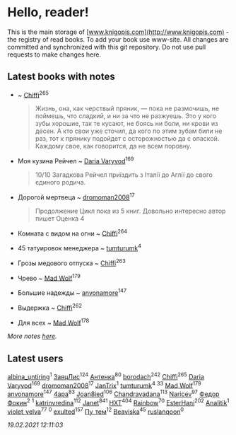 # Hello, reader!
This is the main storage of [www.knigopis.com](http://www.knigopis.com) - the registry of read books.
To add your book use www-site. All changes are committed and synchronized with this git repository.
Do not use pull requests to make changes here.


## Latest books with notes
*  ~ [Chiffi](users/105/105831994080785626680-google)<sup>265</sup>
    > Жизнь, она, как черствый пряник, — пока не размочишь, не поймешь, что сладкий, и ни за что не разжуешь. Это у кого зубы хорошие, так те кусают, не боясь ни боли, ни крови из десен. А кто свои уже сточил, да кого по этим зубам били не раз, тот к прянику подойдет с осторожностью да с опаской. Каждому свое, как говорится, да не всем поровну.

* Моя кузина Рейчел ~ [Daria Varyvod](users/829/829893410524253-facebook)<sup>169</sup>
    > 10/10 Загадкова Рейчел приїздить з Італії до Аглії до свого єдиного родича.

* Дорогой мертвеца ~ [dromoman2008](users/444/44461886-yandex)<sup>17</sup>
    > Продолжение
    > Цикл пока из 5 книг. Довольно интересно автор пишет
    > Оценка 4

* Комната с видом на огни ~ [Chiffi](users/105/105831994080785626680-google)<sup>264</sup>

* 45 татуировок менеджера ~ [tumturumk](users/135/135685382-vkontakte)<sup>4</sup>

* Грозы медового отпуска ~ [Chiffi](users/105/105831994080785626680-google)<sup>263</sup>

* Чрево ~ [Mad Wolf](users/947/94738840-vkontakte)<sup>179</sup>

* Большие надежды ~ [anvonamore](users/595/5957175-vkontakte)<sup>147</sup>

* Выдержка ~ [Chiffi](users/105/105831994080785626680-google)<sup>262</sup>

* Для всех ~ [Mad Wolf](users/947/94738840-vkontakte)<sup>178</sup>


_More notes [here](latest_books_with_notes.md)._


## Latest users
[albina_untiring](users/257/2579695-vkontakte)<sup>1</sup> 
[ЗаяцЛис](users/112/112388384595246311466-google)<sup>124</sup> 
[Антенка](users/118/118158645037334943900-google)<sup>80</sup> 
[borodach](users/157/15706320-vkontakte)<sup>242</sup> 
[Chiffi](users/105/105831994080785626680-google)<sup>265</sup> 
[Daria Varyvod](users/829/829893410524253-facebook)<sup>169</sup> 
[dromoman2008](users/444/44461886-yandex)<sup>17</sup> 
[JanTrix](users/104/104939911619996338742-google)<sup>1</sup> 
[tumturumk](users/135/135685382-vkontakte)<sup>4</sup> 
[](users/153/1537586159620888-facebook)<sup>33</sup> 
[Mad Wolf](users/947/94738840-vkontakte)<sup>179</sup> 
[anvonamore](users/595/5957175-vkontakte)<sup>147</sup> 
[4apa](users/117/117392596378069249667-google)<sup>83</sup> 
[Joan8ied](users/240/2401650-vkontakte)<sup>106</sup> 
[Chandravadana](users/105/105866022348292919948-google)<sup>113</sup> 
[Naricev](users/107/107090515204537133928-google)<sup>97</sup> 
[Федор Фокин](users/156/156773887861822636-mailru)<sup>2</sup> 
[](users/186/186567618-vkontakte)<sup>1</sup> 
[katrinvredina](users/233/2336755-vkontakte)<sup>112</sup> 
[Janet](users/108/108113656204404967440-google)<sup>841</sup> 
[HXT](users/100/100002563462782-facebook)<sup>404</sup> 
[Rainbow](users/109/109787328219839805802-google)<sup>70</sup> 
[EsterHani](users/305/30558181-vkontakte)<sup>202</sup> 
[Analitik](users/113/113800812165461458876-google)<sup>1</sup> 
[violet_velva](users/116/116961712580551399099-google)<sup>77</sup> 
[](users/114/114865563932927404098-google)<sup>0</sup> 
[exulted](users/100/100599204551896265722-google)<sup>157</sup> 
[Пу_тем](users/344/3448154788585127-facebook)<sup>12</sup> 
[Beaviska](users/102/10202544960024508-facebook)<sup>45</sup> 
[ruslanqoon](users/104/104889302-vkontakte)<sup>0</sup> 


_19.02.2021 12:11:03_

